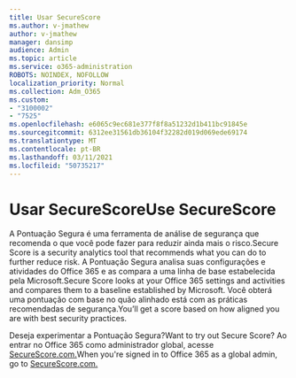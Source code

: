 ```yaml
---
title: Usar SecureScore
ms.author: v-jmathew
author: v-jmathew
manager: dansimp
audience: Admin
ms.topic: article
ms.service: o365-administration
ROBOTS: NOINDEX, NOFOLLOW
localization_priority: Normal
ms.collection: Adm_O365
ms.custom:
- "3100002"
- "7525"
ms.openlocfilehash: e6065c9ec681e377f8f8a51232d1b411bc91845e
ms.sourcegitcommit: 6312ee31561db36104f32282d019d069ede69174
ms.translationtype: MT
ms.contentlocale: pt-BR
ms.lasthandoff: 03/11/2021
ms.locfileid: "50735217"
---
```

# <a name="use-securescore"></a><span data-ttu-id="a93fb-102">Usar SecureScore</span><span class="sxs-lookup"><span data-stu-id="a93fb-102">Use SecureScore</span></span>

<span data-ttu-id="a93fb-103">A Pontuação Segura é uma ferramenta de análise de segurança que recomenda o que você pode fazer para reduzir ainda mais o risco.</span><span class="sxs-lookup"><span data-stu-id="a93fb-103">Secure Score is a security analytics tool that recommends what you can do to further reduce risk.</span></span> <span data-ttu-id="a93fb-104">A Pontuação Segura analisa suas configurações e atividades do Office 365 e as compara a uma linha de base estabelecida pela Microsoft.</span><span class="sxs-lookup"><span data-stu-id="a93fb-104">Secure Score looks at your Office 365 settings and activities and compares them to a baseline established by Microsoft.</span></span> <span data-ttu-id="a93fb-105">Você obterá uma pontuação com base no quão alinhado está com as práticas recomendadas de segurança.</span><span class="sxs-lookup"><span data-stu-id="a93fb-105">You’ll get a score based on how aligned you are with best security practices.</span></span>

<span data-ttu-id="a93fb-106">Deseja experimentar a Pontuação Segura?</span><span class="sxs-lookup"><span data-stu-id="a93fb-106">Want to try out Secure Score?</span></span> <span data-ttu-id="a93fb-107">Ao entrar no Office 365 como administrador global, acesse [SecureScore.com.](https://securescore.office.com/)</span><span class="sxs-lookup"><span data-stu-id="a93fb-107">When you're signed in to Office 365 as a global admin, go to [SecureScore.com.](https://securescore.office.com/)</span></span>
